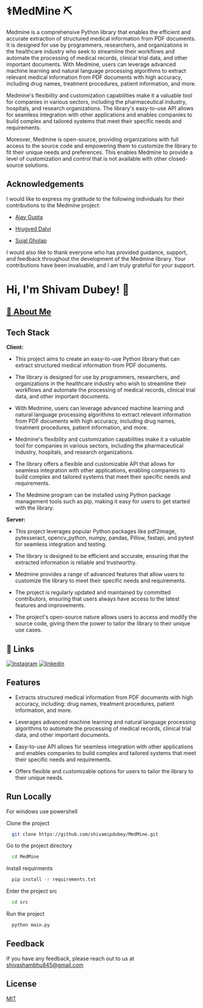 
# ⚕️MedMine ⛏️


Medmine is a comprehensive Python library that enables the efficient and accurate extraction of structured medical information from PDF documents. It is designed for use by programmers, researchers, and organizations in the healthcare industry who seek to streamline their workflows and automate the processing of medical records, clinical trial data, and other important documents. With Medmine, users can leverage advanced machine learning and natural language processing algorithms to extract relevant medical information from PDF documents with high accuracy, including drug names, treatment procedures, patient information, and more.

Medmine's flexibility and customization capabilities make it a valuable tool for companies in various sectors, including the pharmaceutical industry, hospitals, and research organizations. The library's easy-to-use API allows for seamless integration with other applications and enables companies to build complex and tailored systems that meet their specific needs and requirements.

Moreover, Medmine is open-source, providing organizations with full access to the source code and empowering them to customize the library to fit their unique needs and preferences. This enables Medmine to provide a level of customization and control that is not available with other closed-source solutions.


## Acknowledgements
I would like to express my gratitude to the following individuals for their contributions to the Medmine project:

 - [Ajay Gupta](https://github.com/shivamipdubey)

- [Hrugved Dalvi](https://github.com/shivamipdubey)

 - [Sujal Gholap](https://www.linkedin.com/in/sujal-gholap-230a97236)

I would also like to thank everyone who has provided guidance, support, and feedback throughout the development of the Medmine library. Your contributions have been invaluable, and I am truly grateful for your support.






# Hi, I'm Shivam Dubey! 👋


## [🚀 About Me](https://github.com/shivamipdubey)




## Tech Stack

**Client:** 

- This project aims to create an easy-to-use Python library that can extract structured medical information from PDF documents.

- The library is designed for use by programmers, researchers, and organizations in the healthcare industry who wish to streamline their workflows and automate the processing of medical records, clinical trial data, and other important documents.

- With Medmine, users can leverage advanced machine learning and natural language processing algorithms to extract relevant information from PDF documents with high accuracy, including drug names, treatment procedures, patient information, and more.

- Medmine's flexibility and customization capabilities make it a valuable tool for companies in various sectors, including the pharmaceutical industry, hospitals, and research organizations.

- The library offers a flexible and customizable API that allows for seamless integration with other applications, enabling companies to build complex and tailored systems that meet their specific needs and requirements.

- The Medmine program can be installed using Python package management tools such as pip, making it easy for users to get started with the library.

**Server:** 

- This project leverages popular Python packages like pdf2image, pytesseract, opencv_python, numpy, pandas, Pillow, fastapi, and pytest for seamless integration and testing.

- The library is designed to be efficient and accurate, ensuring that the extracted information is reliable and trustworthy.

- Medmine provides a range of advanced features that allow users to customize the library to meet their specific needs and requirements.

- The project is regularly updated and maintained by committed contributors, ensuring that users always have access to the latest features and improvements.

- The project's open-source nature allows users to access and modify the source code, giving them the power to tailor the library to their unique use cases.


## 🔗 Links
[![Instagram](https://img.shields.io/badge/Instagram-%23E4405F.svg?logo=Instagram&logoColor=white)](https://instagram.com/@the_name_is_shivashambhu)
[![linkedin](https://img.shields.io/badge/linkedin-0A66C2?style=for-the-badge&logo=linkedin&logoColor=white)](https://www.linkedin.com/in/shivamipdubey)


## Features

- Extracts structured medical information from PDF documents with high accuracy, including: drug names, treatment procedures, patient information, and more.

- Leverages advanced machine learning and natural language processing algorithms to automate the processing of medical records, clinical trial data, and other important documents.

- Easy-to-use API allows for seamless integration with other applications and enables companies to build complex and tailored systems that meet their specific needs and requirements.

- Offers flexible and customizable options for users to tailor the library to their unique needs.



## Run Locally 
For windows use powershell

Clone the project

```bash
  git clone https://github.com/shivamipdubey/MedMine.git
```

Go to the project directory

```bash
  cd MedMine
```

Install requirments

```bash
  pip install -r requirements.txt
```

Enter the project src

```bash
  cd src
```

Run the project

```bash
  python main.py
```

## Feedback

If you have any feedback, please reach out to us at shivashambhu845@gmail.com


## License

[MIT](https://github.com/shivamipdubey/MedMine/blob/main/LICENSE)

